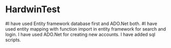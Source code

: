 # HardwinTest

#I have used Entity framework database first and ADO.Net both.
#I have used entity mapping with function import in entity framework for search and login.
I have used ADO.Net for creating new accounts.
I have added sql scripts.
